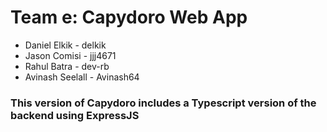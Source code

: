 # Team e: Capydoro Web App

- Daniel Elkik - delkik
- Jason Comisi - jjj4671
- Rahul Batra - dev-rb
- Avinash Seelall - Avinash64

### This version of Capydoro includes a Typescript version of the backend using ExpressJS